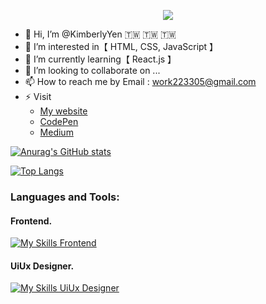 <p align="center">
  <a href="https://www.codewars.com/users/KimberlyYen" target="_blank">
    <img src="https://www.codewars.com/users/KimberlyYen/badges/large"/>
  </a>
</p>

- 👋 Hi, I’m @KimberlyYen 🇹🇼 🇹🇼 🇹🇼
- 👀 I’m interested in【 HTML, CSS, JavaScript 】
- 🌱 I’m currently learning【 React.js 】
- 💞️ I’m looking to collaborate on ...
- 📫 How to reach me by Email : work223305@gmail.com
- ⚡ Visit 
  - [My website](https://website-kimberly-yen.vercel.app/) 
  - [CodePen](https://codepen.io/your-work?item_type=collection)
  - [Medium](https://medium.com/me/stories/drafts)


[![Anurag's GitHub stats](https://github-readme-stats.vercel.app/api?username=KimberlyYen&show_icons=true&theme=dracula)](https://github.com/anuraghazra/github-readme-stats)

[![Top Langs](https://github-readme-stats.vercel.app/api/top-langs/?username=KimberlyYen&langs_count=8&theme=dracula)](https://github.com/anuraghazra/github-readme-stats)



<h3 align="left">Languages and Tools:</h3>
<h4>Frontend. </h4>  

[![My Skills Frontend](https://skillicons.dev/icons?i=js,html,css,react,tailwind,git,github,gitlab,vscode,codepen,vite&theme=light)](https://skillicons.dev)

<h4>UiUx Designer. </h4>  

[![My Skills UiUx Designer](https://skillicons.dev/icons?i=figma,xd,ps,ai&theme=light)](https://skillicons.dev)


<!---
KimberlyYen/KimberlyYen is a ✨ special ✨ repository because its `README.md` (this file) appears on your GitHub profile.
You can click the Preview link to take a look at your changes.
--->
